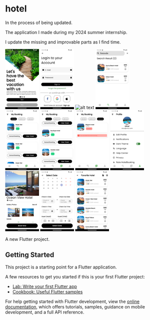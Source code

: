 # hotel

In the process of being updated.

The application I made during my 2024 summer internship.

I update the missing and improvable parts as I find time.

<img src="https://github.com/onurvaroll/HotelBookingApp--Flutter/blob/main/images/Screenshot_1729856641.png" alt="alt text" width="108" height="192">
<img src="https://github.com/onurvaroll/HotelBookingApp--Flutter/blob/main/images/Screenshot_1729856648.png" alt="alt text" width="108" height="192">
<img src="https://github.com/onurvaroll/HotelBookingApp--Flutter/blob/main/imagesScreenshot_1729856676.png" alt="alt text" width="108" height="192">
<img src="https://github.com/onurvaroll/HotelBookingApp--Flutter/blob/main/images/Screenshot_1729856692.png" alt="alt text" width="108" height="192">
<img src="https://github.com/onurvaroll/HotelBookingApp--Flutter/blob/main/images/Screenshot_1729856700.png" alt="alt text" width="108" height="192">
<img src="https://github.com/onurvaroll/HotelBookingApp--Flutter/blob/main/images/Screenshot_1729856714.png" alt="alt text" width="108" height="192">
<img src="https://github.com/onurvaroll/HotelBookingApp--Flutter/blob/main/images/Screenshot_1729856717.png" alt="alt text" width="108" height="192">
<img src="https://github.com/onurvaroll/HotelBookingApp--Flutter/blob/main/images/Screenshot_1729856724.png" alt="alt text" width="108" height="192">
<img src="https://github.com/onurvaroll/HotelBookingApp--Flutter/blob/main/images/Screenshot_1729856739.png" alt="alt text" width="108" height="192">
<img src="https://github.com/onurvaroll/HotelBookingApp--Flutter/blob/main/images/Screenshot_1729856760.png" alt="alt text" width="108" height="192">
<img src="https://github.com/onurvaroll/HotelBookingApp--Flutter/blob/main/images/Screenshot_1729856810.png" alt="alt text" width="108" height="192">





A new Flutter project.

## Getting Started

This project is a starting point for a Flutter application.

A few resources to get you started if this is your first Flutter project:

- [Lab: Write your first Flutter app](https://docs.flutter.dev/get-started/codelab)
- [Cookbook: Useful Flutter samples](https://docs.flutter.dev/cookbook)

For help getting started with Flutter development, view the
[online documentation](https://docs.flutter.dev/), which offers tutorials,
samples, guidance on mobile development, and a full API reference.
